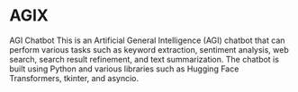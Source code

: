 # AGIX
AGI Chatbot  This is an Artificial General Intelligence (AGI) chatbot that can perform various tasks such as keyword extraction, sentiment analysis, web search, search result refinement, and text summarization. The chatbot is built using Python and various libraries such as Hugging Face Transformers, tkinter, and asyncio.
